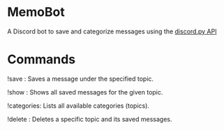 # MemoBot

A Discord bot to save and categorize messages using the [discord.py API](https://discordpy.readthedocs.io/en/latest/index.html#)

# Commands

!save <topic> <message>: Saves a message under the specified topic.

!show <topic>: Shows all saved messages for the given topic.

!categories: Lists all available categories (topics).

!delete <topic>: Deletes a specific topic and its saved messages.


